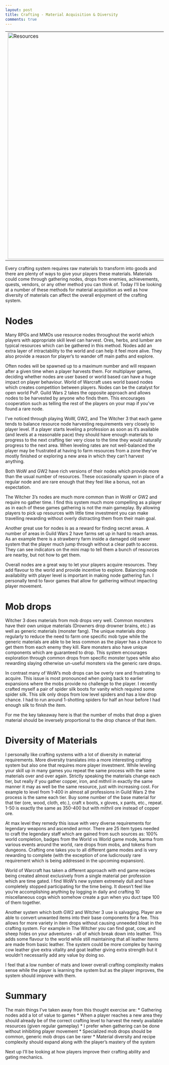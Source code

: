 ```yaml
---
layout: post
title: Crafting - Material Acquisition & Diversity
comments: true
---
```

<table style="margin-left:auto; margin-right:auto;">
  <tr>
    <td>
      <img src="{{ site.baseurl }}/images/Resources.png" alt="Resources" style="width: 720px;"/>
    </td>
  </tr>
</table>


Every crafting system requires raw materials to transform into goods and there are plenty of ways to give your players these materials. Materials could come through gathering nodes, drops from enemies, achievements, quests, vendors, or any other method you can think of. Today I'll be looking at a number of these methods for material acquisition as well as how diversity of materials can affect the overall enjoyment of the crafting system.
<span class="more"></span>

<h1>Nodes</h1>
Many RPGs and MMOs use resource nodes throughout the world which players with appropriate skill level can harvest. Ores, herbs, and lumber are typical resources which can be gathered in this method. Nodes add an extra layer of intractability to the world and can help it feel more alive. They also provide a reason for player’s to wander off main paths and explore.

Often nodes will be spawned up to a maximum number and will respawn after a given time when a player harvests them. For multiplayer games, deciding whether nodes are user based or world based can have a huge impact on player behaviour. World of Warcraft uses world based nodes which creates competition between players. Nodes can be the catalyst for open world PvP. Guild Wars 2 takes the opposite approach and allows nodes to be harvested by anyone who finds them. This encourages cooperation such as telling the rest of the players on your map if you’ve found a rare node.

I’ve noticed through playing WoW, GW2, and The Witcher 3 that each game tends to balance resource node harvesting requirements very closely to player level. If a player starts leveling a profession as soon as it’s available (and levels at a reasonable pace) they should have enough materials to progress to the next crafting tier very close to the time they would naturally progress to the next area. When leveling rates are not well-balanced the player may be frustrated at having to farm resources from a zone they’ve mostly finished or exploring a new area in which they can’t harvest anything.

Both WoW and GW2 have rich versions of their nodes which provide more than the usual number of resources. These occasionally spawn in place of a regular node and are rare enough that they feel like a bonus, not an expectation.

The Witcher 3’s nodes are much more common than in WoW or GW2 and require no gather time. I find this system much more compelling as a player as in each of these games gathering is not the main gameplay. By allowing players to pick up resources with little time investment you can make travelling rewarding without overly distracting them from their main goal.

Another great use for nodes is as a reward for finding secret areas. A number of areas in Guild Wars 2 have farms set up in hard to reach areas. As an example there is a strawberry farm inside a damaged old sewer system that the player much jump through without a clear path to access. They can see indicators on the mini map to tell them a bunch of resources are nearby, but not how to get them. 

Overall nodes are a great way to let your players acquire resources. They add flavour to the world and provide incentive to explore. Balancing node availability with player level is important in making node gathering fun. I personally tend to favor games that allow for gathering without impacting player movement. 

<h1>Mob drops</h1>
Witcher 3 does materials from mob drops very well. Common monsters have their own unique materials (Drowners drop drowner brains, etc.) as well as generic materials (monster fang). The unique materials drop regularly to reduce the need to farm one specific mob type while the generic materials are able to be less common as the player has a chance to get them from each enemy they kill. Rare monsters also have unique components which are guaranteed to drop. This system encourages exploration through common drops from specific monster types while also rewarding slaying otherwise un-useful monsters via the generic rare drops.

In contrast many of WoW’s mob drops can be overly rare and frustrating to acquire. This issue is most pronounced when going back to earlier expansions where the mobs provide no challenge to the player. I recently crafted myself a pair of spider silk boots for vanity which required some spider silk. This silk only drops from low level spiders and has a low drop chance. I had to run around 1-shotting spiders for half an hour before I had enough silk to finish the item. 

For me the key takeaway here is that the number of mobs that drop a given material should be inversely proportional to the drop chance of that item.

<h1>Diversity of Materials</h1>
I personally like crafting systems with a lot of diversity in material requirements. More diversity translates into a more interesting crafting system but also one that requires more player investment. While leveling your skill up in many games you repeat the same process with the same materials over and over again. Strictly speaking the materials change each tier, but really if you gather copper, iron, and mithril in exactly the same manner it may as well be the same resource, just with increasing cost. For example to level from 1-400 in almost all professions in Guild Wars 2 the process is the same each tier. Buy some number of the base material for that tier (ore, wood, cloth, etc.), craft x boots, x gloves, x pants, etc., repeat. 1-50 is exactly the same as 350-400 but with mithril ore instead of copper ore. 

At max level they remedy this issue with very diverse requirements for legendary weapons and ascended armor. There are 25 item types needed to craft the legendary staff which are gained from such sources as: 100% world completion, badges from the World vs World game mode, karma from various events around the world, rare drops from mobs, and tokens from dungeons. Crafting one takes you to all different game modes and is very rewarding to complete (with the exception of one ludicrously rare requirement which is being addressed in the upcoming expansion).

World of Warcraft has taken a different approach with end game recipes being created almost exclusively from a single material per profession which are time gated. I find WoW’s new system extremely dull and have completely stopped participating for the time being. It doesn’t feel like you’re accomplishing anything by logging in daily and crafting 10 miscellaneous cogs which somehow create a gun when you duct tape 100 of them together.

Another system which both GW2 and Witcher 3 use is salvaging. Player are able to convert unwanted items into their base components for a fee. This allows for more variety in item drops without causing unneeded bloat in the crafting system. For example in The Witcher you can find goat, cow, and sheep hides on your adventures - all of which break down into leather. This adds some flavour to the world while still maintaining that all leather items are made from basic leather. The system could be more complex by having cow leather give extra vitality and goat leather giving extra strength but it wouldn’t necessarily add any value by doing so.

I feel that a low number of mats and lower overall crafting complexity makes sense while the player is learning the system but as the player improves, the system should improve with them.

<h1>Summary</h1>
The main things I’ve taken away from this thought exercise are:
* Gathering nodes add a lot of value to games
* When a player reaches a new area they should already be of the correct crafting level to harvest the newly available resources (given regular gameplay)
* I prefer when gathering can be done without inhibiting player movement
* Specialized mob drops should be common, generic mob drops can be rarer
* Material diversity and recipe complexity should expand along with the player’s mastery of the system

Next up I’ll be looking at how players improve their crafting ability and gating mechanics.
